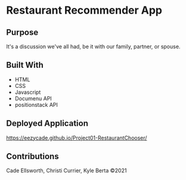 # Restaurant Recommender App

## Purpose
It's a discussion we've all had, be it with our family, partner, or spouse. 

## Built With
* HTML
* CSS
* Javascript
* Documenu API
* positionstack API

## Deployed Application
https://eezycade.github.io/Project01-RestaurantChooser/

## Contributions
Cade Ellsworth, Christi Currier, Kyle Berta ©2021